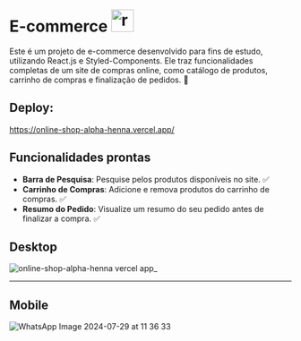 # E-commerce <img src="https://cdn.jsdelivr.net/gh/devicons/devicon/icons/react/react-original.svg" height="40" alt="react logo"  />

Este é um projeto de e-commerce desenvolvido para fins de estudo, utilizando React.js e Styled-Components. Ele traz funcionalidades completas de um site de compras online, como catálogo de produtos, carrinho de compras e finalização de pedidos. 🛒

## Deploy:
https://online-shop-alpha-henna.vercel.app/

## Funcionalidades prontas

- **Barra de Pesquisa**: Pesquise pelos produtos disponíveis no site. ✅
- **Carrinho de Compras**: Adicione e remova produtos do carrinho de compras. ✅
- **Resumo do Pedido**: Visualize um resumo do seu pedido antes de finalizar a compra. ✅

## Desktop
![online-shop-alpha-henna vercel app_](https://github.com/user-attachments/assets/4aa5e012-fed1-4d92-b759-11c71b3f90b5)

<hr>

## Mobile
![WhatsApp Image 2024-07-29 at 11 36 33](https://github.com/user-attachments/assets/5804dbb4-b729-4f57-91ea-499e8806b073)

